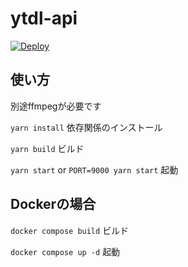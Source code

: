 # ytdl-api

[![Deploy](https://www.herokucdn.com/deploy/button.svg)](https://heroku.com/deploy)

## 使い方

別途ffmpegが必要です

`yarn install` 依存関係のインストール

`yarn build` ビルド

`yarn start` or `PORT=9000 yarn start` 起動

## Dockerの場合
`docker compose build` ビルド

`docker compose up -d` 起動
